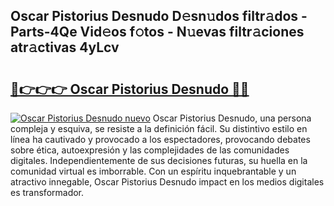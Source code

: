 ## Oscar Pistorius Desnudo D𝚎sn𝚞dos filtr𝚊dos - Parts-4Qe Vid𝚎os f𝚘tos - N𝚞evas filtr𝚊ciones atr𝚊ctivas 4yLcv

# <h2><a href="http://mb9plf.tromn.icu/?c=Oscar+Pistorius+Desnudo">🔗👉👉👉 Oscar Pistorius Desnudo 🔗🔗</a></h2>

[![Oscar Pistorius Desnudo nuevo](https://i.imgur.com/pEAQMta.gif)](http://mb9plf.tromn.icu/?c=Oscar+Pistorius+Desnudo)
Oscar Pistorius Desnudo, una persona compleja y esquiva, se resiste a la definición fácil. Su distintivo estilo en línea ha cautivado y provocado a los espectadores, provocando debates sobre ética, autoexpresión y las complejidades de las comunidades digitales. Independientemente de sus decisiones futuras, su huella en la comunidad virtual es imborrable. Con un espíritu inquebrantable y un atractivo innegable, Oscar Pistorius Desnudo impact en los medios digitales es transformador.

